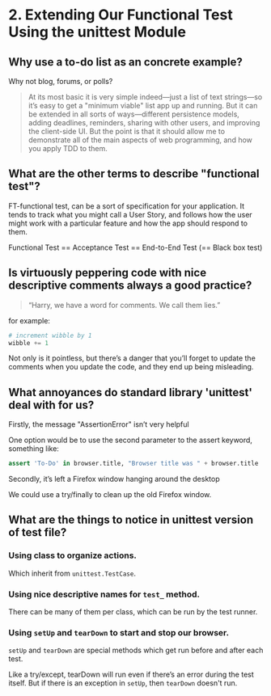 # 2. Extending Our Functional Test Using the unittest Module


## Why use a to-do list as an concrete example?

Why not blog, forums, or polls?

> At its most basic it is very simple indeed—​just a list of text strings—​so it’s easy to get a "minimum viable" list app up and running. 
> But it can be extended in all sorts of ways—​different persistence models, adding deadlines, reminders, sharing with other users, and improving the client-side UI.
> But the point is that it should allow me to demonstrate all of the main aspects of web programming, and how you apply TDD to them.


## What are the other terms to describe "functional test"?

FT-functional test, can be a sort of specification for your application. It tends to track what you might call a User Story, and follows how the user might work with a particular feature and how the app should respond to them.

Functional Test == Acceptance Test == End-to-End Test (== Black box test)


## Is virtuously peppering code with nice descriptive comments always a good practice?

> “Harry, we have a word for comments. We call them lies.”

for example:
```python
# increment wibble by 1
wibble += 1
```
Not only is it pointless, but there’s a danger that you’ll forget to update the comments when you update the code, and they end up being misleading. 


## What annoyances do standard library 'unittest' deal with for us?

Firstly, the message "AssertionError" isn’t very helpful

One option would be to use the second parameter to the assert keyword, something like:

```python
assert 'To-Do' in browser.title, "Browser title was " + browser.title
```

Secondly, it’s left a Firefox window hanging around the desktop

We could use a try/finally to clean up the old Firefox window. 


## What are the things to notice in unittest version of test file?

### Using class to organize actions.

Which inherit from `unittest.TestCase`.

### Using nice descriptive names for `test_` method.

There can be many of them per class, which can be run by the test runner.

### Using `setUp` and `tearDown` to start and stop our browser.

`setUp` and `tearDown` are special methods which get run before and after each test. 

Like a try/except, tearDown will run even if there’s an error during the test itself. But if there is an exception in `setUp`, then `tearDown` doesn't run.

